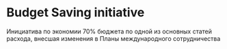 #  Budget Saving initiative
 Инициатива по экономии 70% бюджета по одной из основных статей  расхода, внесшая изменения в Планы международного сотрудничества
